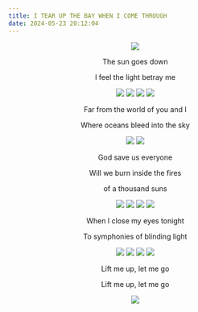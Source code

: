 ```yaml
---
title: I TEAR UP THE BAY WHEN I COME THROUGH
date: 2024-05-23 20:12:04
---
```

<div align="center">
<img src="https://cdn.jsdelivr.net/gh/ryusoh/imagehost@master/DSCF4775.jpg">

The sun goes down

I feel the light betray me

<img src="https://cdn.jsdelivr.net/gh/ryusoh/imagehost@master/DSCF8974-2.jpg">
<img src="https://cdn.jsdelivr.net/gh/ryusoh/imagehost@master/DSCF0361-2.jpg">
<img src="https://cdn.jsdelivr.net/gh/ryusoh/imagehost@master/DSCF8927-2.jpg">
<img src="https://cdn.jsdelivr.net/gh/ryusoh/imagehost@master/DSCF8961-2.jpg">

Far from the world of you and I

Where oceans bleed into the sky

<img src="https://cdn.jsdelivr.net/gh/ryusoh/imagehost@master/DSCF2432-2.jpg">
<img src="https://cdn.jsdelivr.net/gh/ryusoh/imagehost@master/R0002885-2.jpg">

God save us everyone

Will we burn inside the fires

of a thousand suns

<img src="https://cdn.jsdelivr.net/gh/ryusoh/imagehost@master/DSCF2441-3.jpg">
<img src="https://cdn.jsdelivr.net/gh/ryusoh/imagehost@master/DSCF1157.jpg">
<img src="https://cdn.jsdelivr.net/gh/ryusoh/imagehost@master/DSCF5423-5.jpg">
<img src="https://cdn.jsdelivr.net/gh/ryusoh/imagehost@master/DSCF1093.jpg">

When I close my eyes tonight

To symphonies of blinding light

<img src="https://cdn.jsdelivr.net/gh/ryusoh/imagehost@master/286FC1B3-5576-440B-8718-2E872C98E713.JPG">
<img src="https://cdn.jsdelivr.net/gh/ryusoh/imagehost@master/DSCF5891-9.JPG">
<img src="https://cdn.jsdelivr.net/gh/ryusoh/imagehost@master/DSCF5903-2.JPG">
<img src="https://cdn.jsdelivr.net/gh/ryusoh/imagehost@master/DSCF4402-8.jpg">

Lift me up, let me go

Lift me up, let me go

<img src="https://cdn.jsdelivr.net/gh/ryusoh/imagehost@master/DSCF5916-4.JPG">
</div>